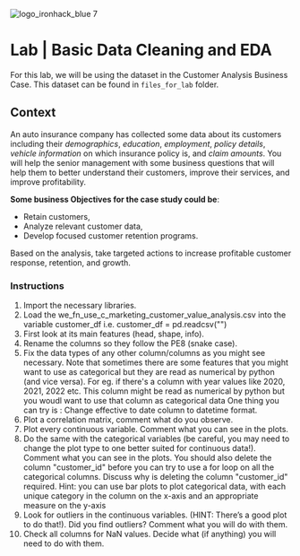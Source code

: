 ![logo_ironhack_blue 7](https://user-images.githubusercontent.com/23629340/40541063-a07a0a8a-601a-11e8-91b5-2f13e4e6b441.png)

# Lab | Basic Data Cleaning and EDA

For this lab, we will be using the dataset in the Customer Analysis Business Case. This dataset can be found in `files_for_lab` folder.

## Context

An auto insurance company has collected some data about its customers including their _demographics_, _education_, _employment_, _policy details_, _vehicle information_ on which insurance policy is, and _claim amounts_. You will help the senior management with some business questions that will help them to better understand their customers, improve their services, and improve profitability.

**Some business Objectives for the case study could be**:

- Retain customers,
- Analyze relevant customer data,
- Develop focused customer retention programs.

Based on the analysis, take targeted actions to increase profitable customer response, retention, and growth.

### Instructions

1. Import the necessary libraries.
2. Load the we_fn_use_c_marketing_customer_value_analysis.csv into the variable customer_df
i.e. customer_df = pd.readcsv("")
3. First look at its main features (head, shape, info).
4. Rename the columns so they follow the PE8 (snake case).
5. Fix the data types of any other column/columns as you might see necessary. Note that sometimes there are some features that you might want to use as categorical but they are read as numerical by python (and vice versa). For eg. if there's a column with year values like 2020, 2021, 2022 etc. This column might be read as numerical by python but you woudl want to use that column as categorical data
One thing you can try is : Change effective to date column to datetime format.
6. Plot a correlation matrix, comment what do you observe.
7. Plot every continuous variable. Comment what you can see in the plots.
8. Do the same with the categorical variables (be careful, you may need to change
the plot type to one better suited for continuous data!). Comment what you can see in the plots.
You should also delete the column "customer_id" before you can try to use a for loop on all the categorical columns. Discuss why is deleting the column "customer_id" required. 
Hint: you can use bar plots to plot categorical data, with each unique category in the column on the x-axis and an appropriate measure on the y-axis
9. Look for outliers in the continuous variables. (HINT: There’s a
good plot to do that!). Did you find outliers? Comment what you will do with them.
10. Check all columns for NaN values. Decide what (if anything) you
will need to do with them.
